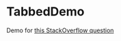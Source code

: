 TabbedDemo
==========
Demo for [this StackOverflow question](http://stackoverflow.com/questions/26248578/how-to-split-fragment-logic-out-of-mainactivity-java)
